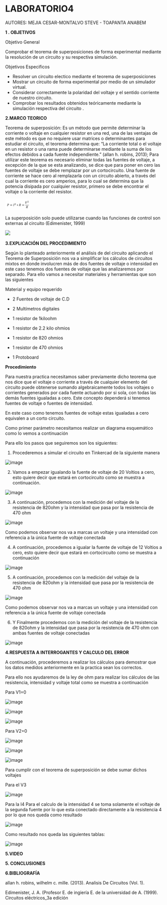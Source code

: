 # LABORATORIO4

AUTORES: MEJIA CESAR-MONTALVO STEVE - TOAPANTA ANABEM

**1 . OBJETIVOS**

Objetivo General

Comprobar el teorema de superposiciones de forma experimental mediante la resolución de un circuito y su respectiva simulación.

Objetivos Especificos

* Resolver un circuito electico mediante el teorema de superposiciones
* Mostrar un circuito de forma experimental por medio de un simulador virtual.
* Considerar correctamente la polaridad del voltaje y  el sentido corriente de nuestro circuito.
* Comprobar los resultados obtenidos teóricamente mediante la simulación respectiva del circuito .




**2.MARCO TEORICO**

Teorema de superposición:
Es un método que permite determinar la corriente o voltaje en cualquier resistor en una red, una de las ventajas de este método es que no requiere usar matrices o determinantes para estudiar el circuito, el teorema determina que: “La corriente total o el voltaje en un resistor o una rama puede determinarse mediante la suma de los efectos debidos a cada fuente independiente.” (allan h. robins, 2013); Para utilizar este teorema es necesario eliminar todas las fuentes de voltaje, a excepción de la que se esta analizando, se dice que para poner en cero las fuentes de voltaje se debe remplazar por un cortocircuito.
Una fuente de corriente se hace cero al remplazarla con un circuito abierto, a través del cual la corriente es cero amperios, para lo cual se determina que la potencia disipada por cualquier resistor, primero se debe encontrar el voltaje o la corriente del resistor.

![](https://github.com/Anabeltoapanta/LABORATORIO4/blob/main/FORMULA.png)
                                                                                                   
La superposición solo puede utilizarse cuando las funciones de control son externas al circuito
(Edimenister, 1999)

![](https://github.com/Anabeltoapanta/LABORATORIO4/blob/main/Teorema%20de%20superposici%C3%B3n_page-0001.jpg)
                                             

**3.EXPLICACIÓN DEL PROCEDIMIENTO**

Según lo planteado anteriormente el análisis de del circuito aplicando el Teorema 
de Superposición nos va a simplificar los cálculos de circuitos mixtos en donde 
involucren más de dos fuentes de voltaje o intensidad en este caso tenemos dos 
fuentes de voltaje que las analizaremos por separado.
Para ello vamos a necesitar materiales y herramientas que son las siguientes

Material y equipo requerido

- 2 Fuentes de voltaje de C.D

- 2 Multímetros digitales

- 1 resistor de 1kiloohm

- 1 resistor de 2.2 kilo ohmios

- 1 resistor de 820 ohmios

- 1 resistor de 470 ohmios

- 1 Protoboard

**Procedimiento**

Para nuestra practica necesitamos saber previamente dicho teorema que nos dice que 
el voltaje o corriente a través de cualquier elemento del circuito puede obtenerse 
sumando algebraicamente todos los voltajes o corrientes generados por cada fuente 
actuando por si sola, con todas las demás fuentes igualadas a cero. Este concepto 
dependerá si tenemos fuentes de voltaje o fuentes de intensidad.

En este caso como tenemos fuentes de voltaje estas igualadas a cero equivalen a un 
corto circuito. 

Como primer parámetro necesitamos realizar un diagrama esquemático como lo vemos a 
continuación

Para ello los pasos que seguiremos son los siguientes:

1)	Procederemos a simular el circuito en Tinkercad de la siguiente manera 

 ![image](https://user-images.githubusercontent.com/85134094/125635653-fe698c7f-a548-48a9-9335-bd082ade6f25.png)

2)	Vamos a empezar igualando la fuente de voltaje de 20 Voltios a cero, esto 
quiere decir que estará en cortocircuito como se muestra a continuación.

![image](https://user-images.githubusercontent.com/85134094/125635710-e16215d9-0328-4b70-b0e8-2760a04a3e23.png)

3)	A continuación, procedemos con la medición del voltaje de la resistencia de 
820ohm y la intensidad que pasa por la resistencia de 470 ohm

![image](https://user-images.githubusercontent.com/85134094/125635805-b95a39ec-b584-47d1-92a4-24e9705d01ab.png)

Como podemos observar nos va a marcas un voltaje y una intensidad con referencia a la única fuente de voltaje conectada

4)	A continuación, procedemos a igualar la fuente de voltaje de 12 Voltios a cero, esto quiere decir que estará en cortocircuito como se muestra a continuación 

![image](https://user-images.githubusercontent.com/85134094/125635885-f012a18d-983a-4cce-85b9-f994dd8f051b.png)

5)	A continuación, procedemos con la medición del voltaje de la resistencia de 820ohm y la intensidad que pasa por la resistencia de 470 ohm

![image](https://user-images.githubusercontent.com/85134094/125635915-95b535b0-9c5f-41df-9925-20d12c64bc51.png)

Como podemos observar nos va a marcas un voltaje y una intensidad con referencia a la única fuente de voltaje conectada

6)	Y Finalmente procedemos con la medición del voltaje de la resistencia de 
820ohm y la intensidad que pasa por la resistencia de 470 ohm con ambas fuentes de 
voltaje conectadas

![image](https://user-images.githubusercontent.com/85134094/125635989-585bd532-6f8d-4454-a4d8-e2c5a4cc3111.png)

**4.RESPUESTA A INTERROGANTES Y CALCULO DEL ERROR**

A continuación, procederemos a realizar los cálculos para demostrar que los datos medidos anteriormente en la practica sean los correctos. 

Para ello nos ayudaremos de la ley de ohm para realizar los cálculos de las resistencia, intensidad y voltaje total como se muestra a continuación

Para V1=0

![image](https://user-images.githubusercontent.com/85134094/125636064-12d2de18-d36b-4e10-816b-fedadf8e9d5f.png)

![image](https://user-images.githubusercontent.com/85134094/125636092-2a6f40b4-2038-4e11-80cb-07b1c154134f.png)

![image](https://user-images.githubusercontent.com/85134094/125636112-253ea8c6-833f-4138-852c-4c617be176a1.png)


Para V2=0

![image](https://user-images.githubusercontent.com/85134094/125636146-ef2cc837-aaae-4c91-8441-2e3e9371ffcf.png)

![image](https://user-images.githubusercontent.com/85134094/125636177-bd88745b-1b29-4e4f-b6bf-decbe69d38b9.png)

![image](https://user-images.githubusercontent.com/85134094/125636196-49d5c2da-26c0-44ee-93b8-c5d8ebcc341b.png)

Para cumplir con el teorema de superposición se debe sumar dichos voltajes 

Para el V3

![image](https://user-images.githubusercontent.com/85134094/125636427-41629b41-03d4-402a-b8c5-1bb545a0b38d.png)

Para la I4 
Para el calculo de la intensidad 4 se toma solamente el voltaje de la segunda fuente por lo que esta conectado directamente a la resistencia 4 por lo que nos queda como resultado 

![image](https://user-images.githubusercontent.com/85134094/125636463-3c3ca1fe-43c6-4381-a259-01044c369806.png)

Como resultado nos queda las siguientes tablas:

![image](https://user-images.githubusercontent.com/85134094/125636533-811b8ec3-fc9e-47f1-bb6d-2da90e83376c.png)


**5.VIDEO**


**5. CONCLUSIONES**



**6.BIBLIOGRAFÍA**

allan h. robins,  wilhelm c. mille. (2013). Analisis De Circuitos (Vol. 1).

Edimenister, J. A. (Profesor E. de ingiería E. de la universidad de A. (1999). Circuitos eléctricos_3a  edición
